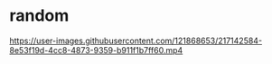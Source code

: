# random


https://user-images.githubusercontent.com/121868653/217142584-8e53f19d-4cc8-4873-9359-b911f1b7ff60.mp4

